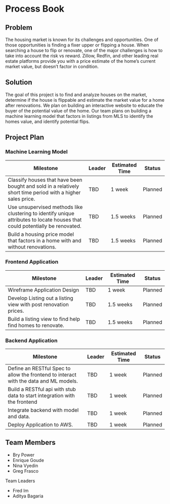 # Process Book

## Problem

The housing market is known for its challenges and opportunities. One of those opportunities is finding a fixer upper or flipping a house. When searching a house to flip or renovate, one of the major challenges is how to take into account the risk vs reward. Zillow, Redfin, and other leading real estate platforms provide you with a price estimate of the home’s current market value, but doesn’t factor in condition.

## Solution

The goal of this project is to find and analyze houses on the market, determine if the house is flippable and estimate the market value for a home after renovations. We plan on building an interactive website to educate the buyer of the potential value of the home. Our team plans on building a machine learning model that factors in listings from MLS to identify the homes value, and identify potential flips.

## Project Plan

### Machine Learning Model

| Milestone                                                                                                                    | Leader | Estimated Time | Status  |
|------------------------------------------------------------------------------------------------------------------------------|--------|----------------|---------|
| Classify houses that have been bought and sold in a relatively short time period with a higher sales price.                  | TBD    | 1 week         | Planned |
| Use unsupervised methods like clustering to identify unique attributes to locate houses that could potentially be renovated. | TBD    | 1.5 weeks      | Planned |
| Build a housing price model that factors in a home with and without renovations.                                             | TBD    | 1.5 weeks      | Planned |

### Frontend Application

| Milestone                                                       | Leader | Estimated Time | Status  |
|-----------------------------------------------------------------|--------|----------------|---------|
| Wireframe Application Design                                    | TBD    | 1 week         | Planned |
| Develop Listing out a listing view with post renovation prices. | TBD    | 1.5 weeks      | Planned |
| Build a listing view to find help find homes to renovate.       | TBD    | 1.5 weeks      | Planned |

### Backend Application

| Milestone                                                                             | Leader | Estimated Time | Status  |
|---------------------------------------------------------------------------------------|--------|----------------|---------|
| Define an RESTful Spec to allow the frontend to interact with the data and ML models. | TBD    | 1 week         | Planned |
| Build a RESTful api with stub data to start integration with the frontend             | TBD    | 1 week         | Planned |
| Integrate backend with model and data.                                                | TBD    | 1 week         | Planned |
| Deploy Application to AWS.                                                            | TBD    | 1 week         | Planned |

## Team Members

- Bry Power
- Enrique Goude
- Nina Vyedin
- Greg Frasco

Team Leaders
- Fred Im
- Aditya Bagaria
